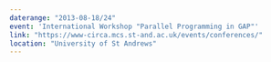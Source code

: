 ```yaml
---
daterange: "2013-08-18/24"
event: 'International Workshop "Parallel Programming in GAP"'
link: "https://www-circa.mcs.st-and.ac.uk/events/conferences/"
location: "University of St Andrews"
---
```

